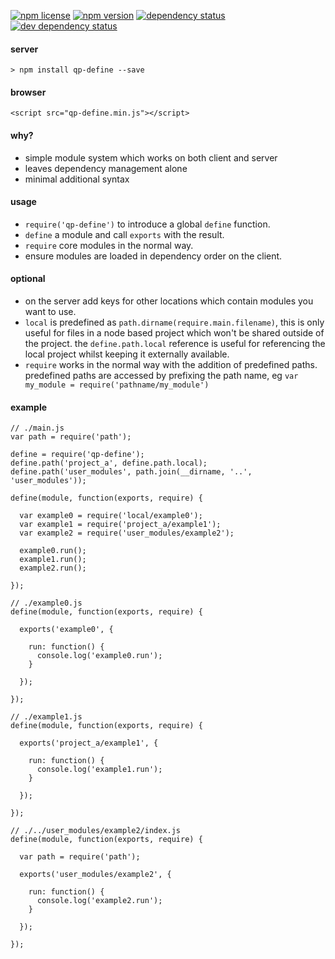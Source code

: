 [![npm license][licence-image]][licence-url]
[![npm version][npm-version-image]][npm-version-url]
[![dependency status][david-dm-image]][david-dm-url]
[![dev dependency status][david-dm-dev-image]][david-dm-dev-url]

#### server

`> npm install qp-define --save`

#### browser

`<script src="qp-define.min.js"></script>`

#### why?

- simple module system which works on both client and server
- leaves dependency management alone
- minimal additional syntax

#### usage

- `require('qp-define')` to introduce a global `define` function.
- `define` a module and call `exports` with the result.
- `require` core modules in the normal way.
- ensure modules are loaded in dependency order on the client.

#### optional

- on the server add keys for other locations which contain modules you want to use.
- `local` is predefined as `path.dirname(require.main.filename)`, this is only useful for files in a node based project which
won't be shared outside of the project. the `define.path.local` reference is useful for referencing the local project whilst
keeping it externally available.
- `require` works in the normal way with the addition of predefined paths. predefined paths are accessed by prefixing the path name, eg `var my_module = require('pathname/my_module')`

#### example

````
// ./main.js
var path = require('path');

define = require('qp-define');
define.path('project_a', define.path.local);
define.path('user_modules', path.join(__dirname, '..', 'user_modules'));

define(module, function(exports, require) {

  var example0 = require('local/example0');
  var example1 = require('project_a/example1');
  var example2 = require('user_modules/example2');

  example0.run();
  example1.run();
  example2.run();

});

````
````
// ./example0.js
define(module, function(exports, require) {

  exports('example0', {

    run: function() {
      console.log('example0.run');
    }

  });

});
````
````
// ./example1.js
define(module, function(exports, require) {

  exports('project_a/example1', {

    run: function() {
      console.log('example1.run');
    }

  });

});
````
````
// ./../user_modules/example2/index.js
define(module, function(exports, require) {

  var path = require('path');

  exports('user_modules/example2', {

    run: function() {
      console.log('example2.run');
    }

  });

});
````
[licence-image]: https://img.shields.io/npm/l/qp-define.svg
[npm-version-image]: http://img.shields.io/npm/v/qp-define.svg
[david-dm-image]:https://img.shields.io/david/cjr--/qp-define.svg
[david-dm-dev-image]:https://img.shields.io/david/dev/cjr--/qp-define.svg

[licence-url]: https://github.com/cjr--/qp-define/blob/master/LICENSE
[npm-version-url]: https://npmjs.org/package/qp-define
[david-dm-url]:https://david-dm.org/cjr--/qp-define
[david-dm-dev-url]:https://david-dm.org/cjr--/qp-define#info=devDependencies
